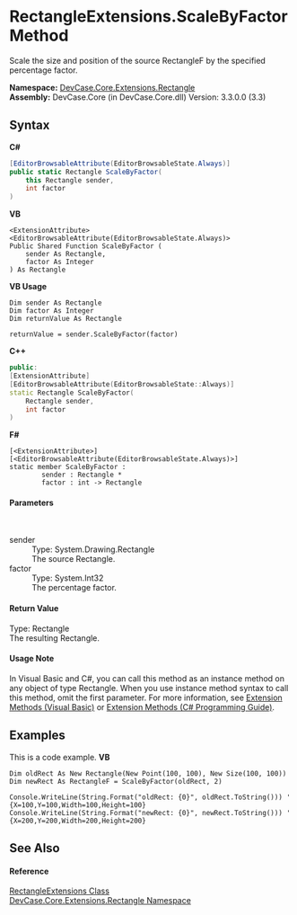# RectangleExtensions.ScaleByFactor Method 
 

Scale the size and position of the source RectangleF by the specified percentage factor.

**Namespace:**&nbsp;<a href="N_DevCase_Core_Extensions_Rectangle">DevCase.Core.Extensions.Rectangle</a><br />**Assembly:**&nbsp;DevCase.Core (in DevCase.Core.dll) Version: 3.3.0.0 (3.3)

## Syntax

**C#**<br />
``` C#
[EditorBrowsableAttribute(EditorBrowsableState.Always)]
public static Rectangle ScaleByFactor(
	this Rectangle sender,
	int factor
)
```

**VB**<br />
``` VB
<ExtensionAttribute>
<EditorBrowsableAttribute(EditorBrowsableState.Always)>
Public Shared Function ScaleByFactor ( 
	sender As Rectangle,
	factor As Integer
) As Rectangle
```

**VB Usage**<br />
``` VB Usage
Dim sender As Rectangle
Dim factor As Integer
Dim returnValue As Rectangle

returnValue = sender.ScaleByFactor(factor)
```

**C++**<br />
``` C++
public:
[ExtensionAttribute]
[EditorBrowsableAttribute(EditorBrowsableState::Always)]
static Rectangle ScaleByFactor(
	Rectangle sender, 
	int factor
)
```

**F#**<br />
``` F#
[<ExtensionAttribute>]
[<EditorBrowsableAttribute(EditorBrowsableState.Always)>]
static member ScaleByFactor : 
        sender : Rectangle * 
        factor : int -> Rectangle 

```


#### Parameters
&nbsp;<dl><dt>sender</dt><dd>Type: System.Drawing.Rectangle<br />The source Rectangle.</dd><dt>factor</dt><dd>Type: System.Int32<br />The percentage factor.</dd></dl>

#### Return Value
Type: Rectangle<br />The resulting Rectangle.

#### Usage Note
In Visual Basic and C#, you can call this method as an instance method on any object of type Rectangle. When you use instance method syntax to call this method, omit the first parameter. For more information, see <a href="https://docs.microsoft.com/dotnet/visual-basic/programming-guide/language-features/procedures/extension-methods">Extension Methods (Visual Basic)</a> or <a href="https://docs.microsoft.com/dotnet/csharp/programming-guide/classes-and-structs/extension-methods">Extension Methods (C# Programming Guide)</a>.

## Examples
This is a code example. 
**VB**<br />
``` VB
Dim oldRect As New Rectangle(New Point(100, 100), New Size(100, 100))
Dim newRect As RectangleF = ScaleByFactor(oldRect, 2)

Console.WriteLine(String.Format("oldRect: {0}", oldRect.ToString())) ' {X=100,Y=100,Width=100,Height=100}
Console.WriteLine(String.Format("newRect: {0}", newRect.ToString())) ' {X=200,Y=200,Width=200,Height=200}
```


## See Also


#### Reference
<a href="T_DevCase_Core_Extensions_Rectangle_RectangleExtensions">RectangleExtensions Class</a><br /><a href="N_DevCase_Core_Extensions_Rectangle">DevCase.Core.Extensions.Rectangle Namespace</a><br />